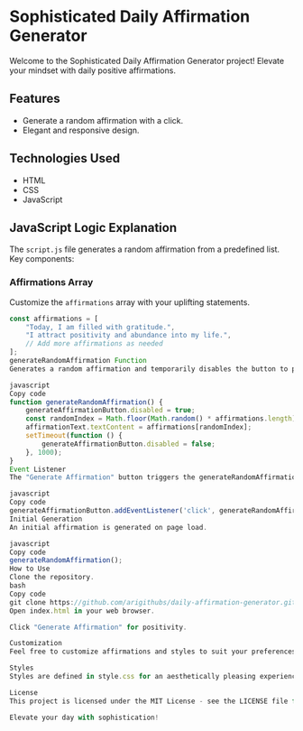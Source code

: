 # Sophisticated Daily Affirmation Generator

Welcome to the Sophisticated Daily Affirmation Generator project! Elevate your mindset with daily positive affirmations.

## Features

- Generate a random affirmation with a click.
- Elegant and responsive design.

## Technologies Used

- HTML
- CSS
- JavaScript

## JavaScript Logic Explanation

The `script.js` file generates a random affirmation from a predefined list. Key components:

### Affirmations Array

Customize the `affirmations` array with your uplifting statements.

```javascript
const affirmations = [
    "Today, I am filled with gratitude.",
    "I attract positivity and abundance into my life.",
    // Add more affirmations as needed
];
generateRandomAffirmation Function
Generates a random affirmation and temporarily disables the button to prevent rapid clicks.

javascript
Copy code
function generateRandomAffirmation() {
    generateAffirmationButton.disabled = true;
    const randomIndex = Math.floor(Math.random() * affirmations.length);
    affirmationText.textContent = affirmations[randomIndex];
    setTimeout(function () {
        generateAffirmationButton.disabled = false;
    }, 1000);
}
Event Listener
The "Generate Affirmation" button triggers the generateRandomAffirmation function.

javascript
Copy code
generateAffirmationButton.addEventListener('click', generateRandomAffirmation);
Initial Generation
An initial affirmation is generated on page load.

javascript
Copy code
generateRandomAffirmation();
How to Use
Clone the repository.
bash
Copy code
git clone https://github.com/arigithubs/daily-affirmation-generator.git
Open index.html in your web browser.

Click "Generate Affirmation" for positivity.

Customization
Feel free to customize affirmations and styles to suit your preferences.

Styles
Styles are defined in style.css for an aesthetically pleasing experience.

License
This project is licensed under the MIT License - see the LICENSE file for details.

Elevate your day with sophistication!